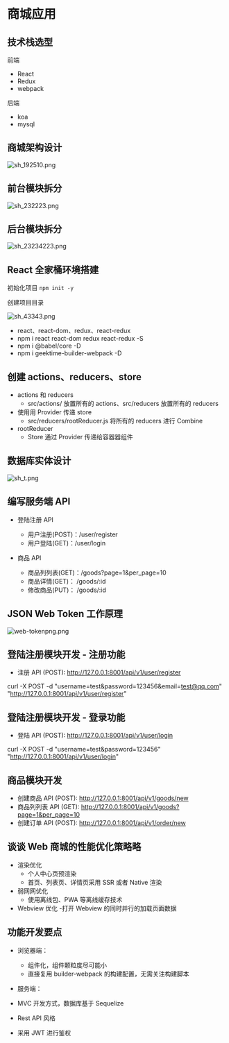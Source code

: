 # 商城应用

## 技术栈选型

前端

- React
- Redux
- webpack

后端

- koa
- mysql

## 商城架构设计

![sh_192510.png](../img/sh_192510.png)

## 前台模块拆分

![sh_232223.png](../img/sh_232223.png)

## 后台模块拆分

![sh_23234223.png](../img/sh_23234223.png)

## React 全家桶环境搭建

初始化项目 `npm init -y`

创建项目目录

![sh_43343.png](../img/sh_43343.png)

- react、react-dom、redux、react-redux
- npm i react react-dom redux react-redux -S
- npm i @babel/core -D
- npm i geektime-builder-webpack -D

## 创建 actions、reducers、store

- actions 和 reducers
  - src/actions/ 放置所有的 actions、src/reducers 放置所有的 reducers
- 使⽤用 Provider 传递 store
  - src/reducers/rootReducer.js 将所有的 reducers 进行 Combine
- rootReducer
  - Store 通过 Provider 传递给容器器组件

## 数据库实体设计

![sh_t.png](../img/sh_t.png)

## 编写服务端 API

- 登陆注册 API

  - 用户注册(POST)：/user/register
  - 用户登陆(GET)：/user/login

- 商品 API
  - 商品列列表(GET)：/goods?page=1&per_page=10
  - 商品详情(GET)： /goods/:id
  - 修改商品(PUT)： /goods/:id

## JSON Web Token 工作原理

![web-tokenpng.png](../img/web-tokenpng.png)

## 登陆注册模块开发 - 注册功能

- 注册 API (POST): http://127.0.0.1:8001/api/v1/user/register

curl -X POST -d "username=test&password=123456&email=test@qq.com" "http://127.0.0.1:8001/api/v1/user/register"

## 登陆注册模块开发 - 登录功能

- 登陆 API (POST): http://127.0.0.1:8001/api/v1/user/login

curl -X POST -d "username=test&password=123456" "http://127.0.0.1:8001/api/v1/user/login"

## 商品模块开发

- 创建商品 API (POST): http://127.0.0.1:8001/api/v1/goods/new
- 商品列列表 API (GET): http://127.0.0.1:8001/api/v1/goods?page=1&per_page=10
- 创建订单 API (POST): http://127.0.0.1:8001/api/v1/order/new

## 谈谈 Web 商城的性能优化策略略

- 渲染优化
  - 个人中⼼页预渲染
  - 首⻚、列表页、详情页采用 SSR 或者 Native 渲染
- 弱⽹网优化
  - 使用离线包、PWA 等离线缓存技术
- Webview 优化 -打开 Webview 的同时并行的加载⻚面数据

## 功能开发要点

- 浏览器端：

  - 组件化，组件颗粒度尽可能小
  - 直接复用 builder-webpack 的构建配置，无需关注构建脚本

- 服务端：
- MVC 开发方式，数据库基于 Sequelize
- Rest API 风格
- 采用 JWT 进行鉴权
